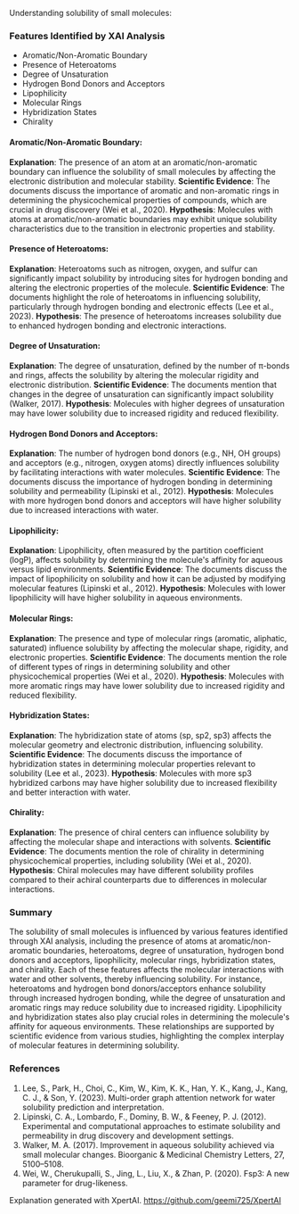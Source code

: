 Understanding solubility of small molecules:
### Features Identified by XAI Analysis
- Aromatic/Non-Aromatic Boundary
- Presence of Heteroatoms
- Degree of Unsaturation
- Hydrogen Bond Donors and Acceptors
- Lipophilicity
- Molecular Rings
- Hybridization States
- Chirality

#### Aromatic/Non-Aromatic Boundary:
**Explanation**: The presence of an atom at an aromatic/non-aromatic boundary can influence the solubility of small molecules by affecting the electronic distribution and molecular stability.
**Scientific Evidence**: The documents discuss the importance of aromatic and non-aromatic rings in determining the physicochemical properties of compounds, which are crucial in drug discovery (Wei et al., 2020).
**Hypothesis**: Molecules with atoms at aromatic/non-aromatic boundaries may exhibit unique solubility characteristics due to the transition in electronic properties and stability.

#### Presence of Heteroatoms:
**Explanation**: Heteroatoms such as nitrogen, oxygen, and sulfur can significantly impact solubility by introducing sites for hydrogen bonding and altering the electronic properties of the molecule.
**Scientific Evidence**: The documents highlight the role of heteroatoms in influencing solubility, particularly through hydrogen bonding and electronic effects (Lee et al., 2023).
**Hypothesis**: The presence of heteroatoms increases solubility due to enhanced hydrogen bonding and electronic interactions.

#### Degree of Unsaturation:
**Explanation**: The degree of unsaturation, defined by the number of π-bonds and rings, affects the solubility by altering the molecular rigidity and electronic distribution.
**Scientific Evidence**: The documents mention that changes in the degree of unsaturation can significantly impact solubility (Walker, 2017).
**Hypothesis**: Molecules with higher degrees of unsaturation may have lower solubility due to increased rigidity and reduced flexibility.

#### Hydrogen Bond Donors and Acceptors:
**Explanation**: The number of hydrogen bond donors (e.g., NH, OH groups) and acceptors (e.g., nitrogen, oxygen atoms) directly influences solubility by facilitating interactions with water molecules.
**Scientific Evidence**: The documents discuss the importance of hydrogen bonding in determining solubility and permeability (Lipinski et al., 2012).
**Hypothesis**: Molecules with more hydrogen bond donors and acceptors will have higher solubility due to increased interactions with water.

#### Lipophilicity:
**Explanation**: Lipophilicity, often measured by the partition coefficient (logP), affects solubility by determining the molecule's affinity for aqueous versus lipid environments.
**Scientific Evidence**: The documents discuss the impact of lipophilicity on solubility and how it can be adjusted by modifying molecular features (Lipinski et al., 2012).
**Hypothesis**: Molecules with lower lipophilicity will have higher solubility in aqueous environments.

#### Molecular Rings:
**Explanation**: The presence and type of molecular rings (aromatic, aliphatic, saturated) influence solubility by affecting the molecular shape, rigidity, and electronic properties.
**Scientific Evidence**: The documents mention the role of different types of rings in determining solubility and other physicochemical properties (Wei et al., 2020).
**Hypothesis**: Molecules with more aromatic rings may have lower solubility due to increased rigidity and reduced flexibility.

#### Hybridization States:
**Explanation**: The hybridization state of atoms (sp, sp2, sp3) affects the molecular geometry and electronic distribution, influencing solubility.
**Scientific Evidence**: The documents discuss the importance of hybridization states in determining molecular properties relevant to solubility (Lee et al., 2023).
**Hypothesis**: Molecules with more sp3 hybridized carbons may have higher solubility due to increased flexibility and better interaction with water.

#### Chirality:
**Explanation**: The presence of chiral centers can influence solubility by affecting the molecular shape and interactions with solvents.
**Scientific Evidence**: The documents mention the role of chirality in determining physicochemical properties, including solubility (Wei et al., 2020).
**Hypothesis**: Chiral molecules may have different solubility profiles compared to their achiral counterparts due to differences in molecular interactions.

### Summary
The solubility of small molecules is influenced by various features identified through XAI analysis, including the presence of atoms at aromatic/non-aromatic boundaries, heteroatoms, degree of unsaturation, hydrogen bond donors and acceptors, lipophilicity, molecular rings, hybridization states, and chirality. Each of these features affects the molecular interactions with water and other solvents, thereby influencing solubility. For instance, heteroatoms and hydrogen bond donors/acceptors enhance solubility through increased hydrogen bonding, while the degree of unsaturation and aromatic rings may reduce solubility due to increased rigidity. Lipophilicity and hybridization states also play crucial roles in determining the molecule's affinity for aqueous environments. These relationships are supported by scientific evidence from various studies, highlighting the complex interplay of molecular features in determining solubility.

### References
1. Lee, S., Park, H., Choi, C., Kim, W., Kim, K. K., Han, Y. K., Kang, J., Kang, C. J., & Son, Y. (2023). Multi-order graph attention network for water solubility prediction and interpretation. 
2. Lipinski, C. A., Lombardo, F., Dominy, B. W., & Feeney, P. J. (2012). Experimental and computational approaches to estimate solubility and permeability in drug discovery and development settings.
3. Walker, M. A. (2017). Improvement in aqueous solubility achieved via small molecular changes. Bioorganic & Medicinal Chemistry Letters, 27, 5100–5108.
4. Wei, W., Cherukupalli, S., Jing, L., Liu, X., & Zhan, P. (2020). Fsp3: A new parameter for drug-likeness.

Explanation generated with XpertAI. https://github.com/geemi725/XpertAI
